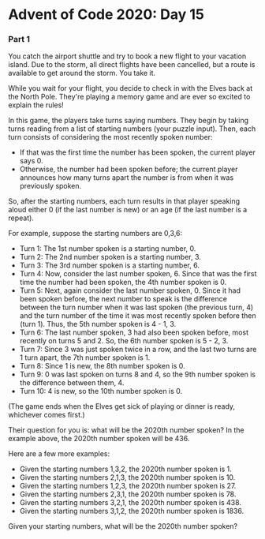 # Advent of Code 2020: Day 15
### Part 1
You catch the airport shuttle and try to book a new flight to your vacation island. Due to the storm, all direct flights have been cancelled, but a route is available to get around the storm. You take it.

While you wait for your flight, you decide to check in with the Elves back at the North Pole. They're playing a memory game and are ever so excited to explain the rules!

In this game, the players take turns saying numbers. They begin by taking turns reading from a list of starting numbers (your puzzle input). Then, each turn consists of considering the most recently spoken number:

*    If that was the first time the number has been spoken, the current player says 0.
*    Otherwise, the number had been spoken before; the current player announces how many turns apart the number is from when it was previously spoken.

So, after the starting numbers, each turn results in that player speaking aloud either 0 (if the last number is new) or an age (if the last number is a repeat).

For example, suppose the starting numbers are 0,3,6:

*    Turn 1: The 1st number spoken is a starting number, 0.
*    Turn 2: The 2nd number spoken is a starting number, 3.
*    Turn 3: The 3rd number spoken is a starting number, 6.
*    Turn 4: Now, consider the last number spoken, 6. Since that was the first time the number had been spoken, the 4th number spoken is 0.
*    Turn 5: Next, again consider the last number spoken, 0. Since it had been spoken before, the next number to speak is the difference between the turn number when it was last spoken (the previous turn, 4) and the turn number of the time it was most recently spoken before then (turn 1). Thus, the 5th number spoken is 4 - 1, 3.
*    Turn 6: The last number spoken, 3 had also been spoken before, most recently on turns 5 and 2. So, the 6th number spoken is 5 - 2, 3.
*    Turn 7: Since 3 was just spoken twice in a row, and the last two turns are 1 turn apart, the 7th number spoken is 1.
*    Turn 8: Since 1 is new, the 8th number spoken is 0.
*    Turn 9: 0 was last spoken on turns 8 and 4, so the 9th number spoken is the difference between them, 4.
*    Turn 10: 4 is new, so the 10th number spoken is 0.

(The game ends when the Elves get sick of playing or dinner is ready, whichever comes first.)

Their question for you is: what will be the 2020th number spoken? In the example above, the 2020th number spoken will be 436.

Here are a few more examples:

*    Given the starting numbers 1,3,2, the 2020th number spoken is 1.
*    Given the starting numbers 2,1,3, the 2020th number spoken is 10.
*    Given the starting numbers 1,2,3, the 2020th number spoken is 27.
*    Given the starting numbers 2,3,1, the 2020th number spoken is 78.
*    Given the starting numbers 3,2,1, the 2020th number spoken is 438.
*    Given the starting numbers 3,1,2, the 2020th number spoken is 1836.

Given your starting numbers, what will be the 2020th number spoken?


